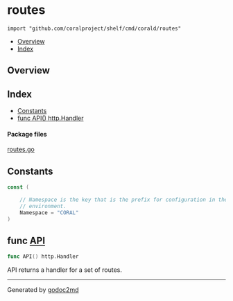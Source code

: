 

# routes
`import "github.com/coralproject/shelf/cmd/corald/routes"`

* [Overview](#pkg-overview)
* [Index](#pkg-index)

## <a name="pkg-overview">Overview</a>



## <a name="pkg-index">Index</a>
* [Constants](#pkg-constants)
* [func API() http.Handler](#API)


#### <a name="pkg-files">Package files</a>
[routes.go](/src/github.com/coralproject/shelf/cmd/corald/routes/routes.go) 


## <a name="pkg-constants">Constants</a>
``` go
const (

    // Namespace is the key that is the prefix for configuration in the
    // environment.
    Namespace = "CORAL"
)
```



## <a name="API">func</a> [API](/src/target/routes.go?s=1258:1281#L36)
``` go
func API() http.Handler
```
API returns a handler for a set of routes.








- - -
Generated by [godoc2md](http://godoc.org/github.com/davecheney/godoc2md)
